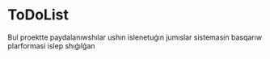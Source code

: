 # ToDoList
Bul proektte paydalanıwshılar ushın islenetuǵın jumıslar sistemasin basqarıw plarformasi islep shıǵılǵan
